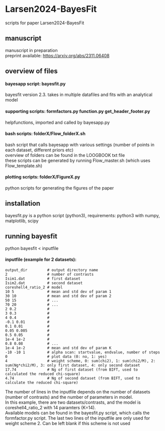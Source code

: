 # Larsen2024-BayesFit
scripts for paper Larsen2024-BayesFit

## manuscript
manuscript in preparation    
preprint available: https://arxiv.org/abs/2311.06408    

## overview of files
#### bayesapp script: bayesfit.py
bayesfit version 2.3. takes in multiple datafiles and fits with an analytical model    

#### supporting scripts: formfactors.py  function.py   get_header_footer.py    
helpfunctions, imported and called by bayesapp.py    

 #### bash scripts: folderX/Flow_folderX.sh
 bash script that calls bayesapp with various settings (number of points in each dataset, different priors etc)     
 overview of folders can be found in the LOOGBOOK txt file    
 these scripts can be generated by running Flow_master.sh (which uses Flow_template.sh)    
 
 #### plotting scripts: folderX/FigureX.py
 python scripts for generating the figures of the paper    

 ## installation 
 bayesfit.py is a python script (python3), requirements: python3 with numpy, matplotlib, scipy

 ## running bayesfit
 python bayesfit < inputfile

#### inputfile (example for 2 datasets):
```
output_dir         # output directory name    
2                  # number of contrasts    
Isim1.dat          # first dataset    
Isim2.dat          # second dataset    
coreshell4_ratio_2 # model    
10 5               # mean and std dev of param 1     
30 10              # mean and std dev of param 2    
50 15              # ...    
70 20              # ...    
2 0.2              #    
3 0.3              #    
4 0.4              #    
-0.1 0.01          #    
0.1 0.01           #    
0.05 0.005         #    
0.5 0.05           #    
1e-4 1e-2          #    
0.8 0.08           # ...    
1e-4 1e-2          # mean and std dev of param K    
-10 -10 1          # alpha scan: startvalue, endvalue, number of steps    
0                  # plot data (0: no, 1: yes)    
4                  # weight scheme, 0: sum(chi2), 1: sum(chi2/M), 2: sum(Ng*chi2/M), 3: only first dataset, 4: only second dataset    
17.74              # Ng of first dataset (from BIFT, used to calculated the reduced chi-square)    
4.74               # Ng of second dataset (from BIFT, used to calculate the reduced chi-square)
```

The number of lines in the inputfile depends on the number of datasets (number of contrasts) and the number of parameters in model.     
In this example, there are two datasets/contrasts, and the model is coreshell4_ratio_2 with 14 paramters (K=14).     
Available models can be found in the bayesfit.py script, which calls the formfactor.py script.
The last two lines of the inputfile are only used for weight scheme 2. Can be left blank if this scheme is not used    

